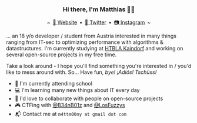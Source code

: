 <h3 align="center">Hi there, I'm Matthias 👋👾</h3>
<p align="center">
    ~ <a href="https://mattmoony.github.io" style="margin: 0 2.5px">🔗 Website</a> • <a href="https://twitter.com/MattMoony" style="margin: 0 2.5px">🦆 Twitter</a> • <a href="https://www.instagram.com/matt_moony/" style="margin: 0 2.5px">📷 Instagram</a> ~
</p>

... an 18 y/o developer / student from Austria interested in many things ranging from IT-sec to optimizing performance with algorithms & datastructures. I'm currently studying at [HTBLA Kaindorf](https://www.htl-kaindorf.at/) and working on several open-source projects in my free time. 

Take a look around - I hope you'll find something you're interested in / you'd like to mess around with. So... Have fun, _bye! ¡Adiós! Tschüss!_

* 🏫 I'm currently attending school
* 💻 I'm learning many new things about IT every day
* 👯 I'd love to collaborate with people on open-source projects
* 🎮 CTFing with [@B34nB01z](https://github.com/B34nB01z) and [@LosFuzzys](https://github.com/LosFuzzys)
* 📬 Contact me at `m4ttm00ny at gmail dot com`
